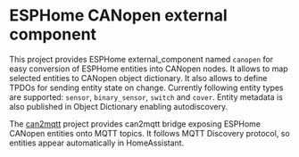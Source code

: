 # ESPHome CANopen external component

This project provides ESPHome external_component named `canopen` for easy conversion of ESPHome entities into CANopen nodes. It allows to map selected entities to CANopen object dictionary. It also allows to define TPDOs for sending entity state on change. Currently following entity types are supported: `sensor`, `binary_sensor`, `switch` and `cover`. Entity metadata is also published in Object Dictionary enabling autodiscovery.

The [can2mqtt](https://github.com/mrk-its/can2mqtt) project provides can2mqtt bridge exposing ESPHome CANopen entities onto MQTT topics. It follows MQTT Discovery protocol, so entities appear automatically in HomeAssistant.

